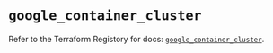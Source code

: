 # `google_container_cluster`

Refer to the Terraform Registory for docs: [`google_container_cluster`](https://registry.terraform.io/providers/hashicorp/google/4.83.0/docs/resources/container_cluster).

